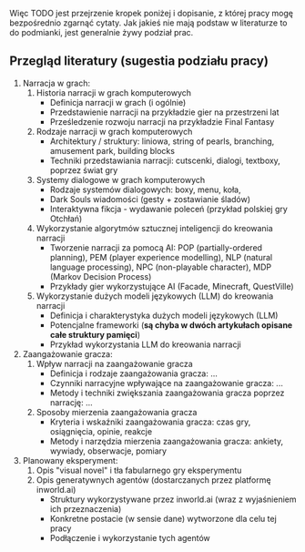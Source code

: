 Więc TODO jest przejrzenie kropek poniżej i dopisanie, z której pracy mogę bezpośrednio zgarnąć cytaty. Jak jakieś nie mają podstaw w literaturze to do podmianki, jest generalnie żywy podział prac.
## Przegląd literatury (sugestia podziału pracy)
1. Narracja w grach: 
	1. Historia narracji w grach komputerowych
		- Definicja narracji w grach (i ogólnie)
		- Przedstawienie narracji na przykładzie gier na przestrzeni lat
		- Prześledzenie rozwoju narracji na przykładzie Final Fantasy
	2. Rodzaje narracji w grach komputerowych
		- Architektury / struktury: liniowa, string of pearls, branching, amusement park, building blocks
		- Techniki przedstawiania narracji: cutscenki, dialogi, textboxy, poprzez świat gry
	3. Systemy dialogowe w grach komputerowych
		- Rodzaje systemów dialogowych: boxy, menu, koła, 
		- Dark Souls wiadomości (gesty + zostawianie śladów)
		- Interaktywna fikcja - wydawanie poleceń (przykład polskiej gry Otchłań)
	4. Wykorzystanie algorytmów sztucznej inteligencji do kreowania narracji
		- Tworzenie narracji za pomocą AI: POP (partially-ordered planning), PEM (player experience modelling), NLP (natural language processing), NPC (non-playable character), MDP (Markov Decision Process)
		- Przykłady gier wykorzystujące AI (Facade, Minecraft, QuestVille)
	5. Wykorzystanie dużych modeli językowych (LLM) do kreowania narracji
		- Definicja i charakterystyka dużych modeli językowych (LLM)
		- Potencjalne frameworki (**są chyba w dwóch artykułach opisane całe struktury pamięci**)
		- Przykład wykorzystania LLM do kreowania narracji
2. Zaangażowanie gracza:
	1. Wpływ narracji na zaangażowanie gracza
		- Definicja i rodzaje zaangażowania gracza: ...
		- Czynniki narracyjne wpływające na zaangażowanie gracza: ...
		- Metody i techniki zwiększania zaangażowania gracza poprzez narrację: ...
	2. Sposoby mierzenia zaangażowania gracza
		- Kryteria i wskaźniki zaangażowania gracza: czas gry, osiągnięcia, opinie, reakcje
		- Metody i narzędzia mierzenia zaangażowania gracza: ankiety, wywiady, obserwacje, pomiary
3. Planowany eksperyment: 
	1. Opis "visual novel" i tła fabularnego gry eksperymentu
	2. Opis generatywnych agentów (dostarczanych przez platformę inworld.ai)
		- Struktury wykorzystywane przez inworld.ai (wraz z wyjaśnieniem ich przeznaczenia)
		- Konkretne postacie (w sensie dane) wytworzone dla celu tej pracy
		- Podłączenie i wykorzystanie tych agentów